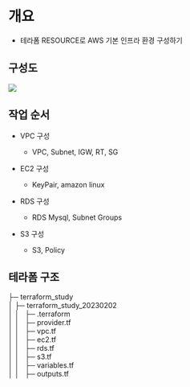 # 개요
* 테라폼 RESOURCE로 AWS 기본 인프라 환경 구성하기

## 구성도
![](https://d1tlzifd8jdoy4.cloudfront.net/wp-content/uploads/2021/03/AWS-2tier-Networking-640x525.png)

## 작업 순서
* VPC 구성
   * VPC, Subnet, IGW, RT, SG

* EC2 구성
   * KeyPair, amazon linux

* RDS 구성
   * RDS Mysql, Subnet Groups

* S3 구성
   * S3, Policy

## 테라폼 구조
├─ terraform_study<br>
│ ├─ terraform_study_20230202<br>
│ │ &nbsp; ├─ .terraform<br>
│ │ &nbsp; ├─ provider.tf<br>
│ │ &nbsp; ├─ vpc.tf<br>
│ │ &nbsp; ├─ ec2.tf<br>
│ │ &nbsp; ├─ rds.tf<br>
│ │ &nbsp; ├─ s3.tf<br>
│ │ &nbsp; ├─ variables.tf<br>
│ │ &nbsp; ├─ outputs.tf<br>